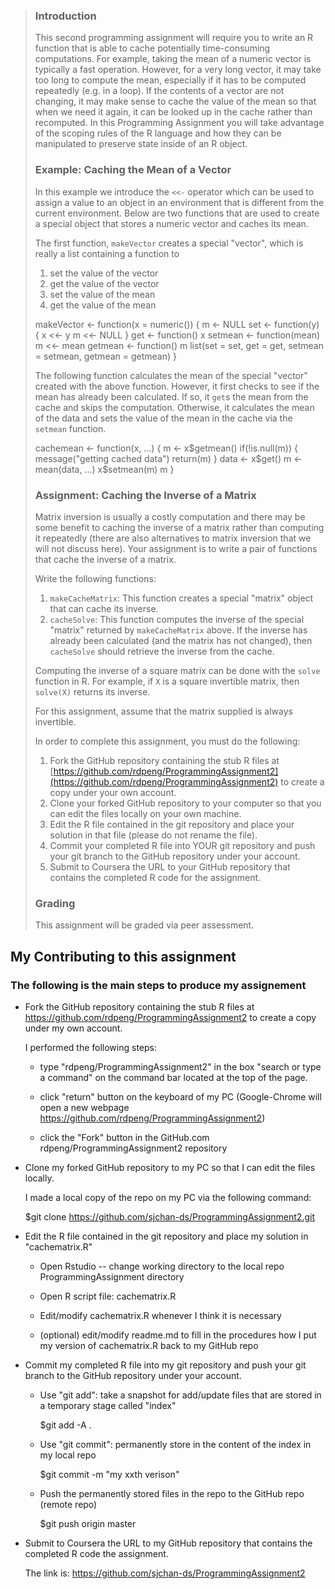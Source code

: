 >### Introduction
>
>This second programming assignment will require you to write an R
>function that is able to cache potentially time-consuming computations.
>For example, taking the mean of a numeric vector is typically a fast
>operation. However, for a very long vector, it may take too long to
>compute the mean, especially if it has to be computed repeatedly (e.g.
>in a loop). If the contents of a vector are not changing, it may make
>sense to cache the value of the mean so that when we need it again, it
>can be looked up in the cache rather than recomputed. In this
>Programming Assignment you will take advantage of the scoping rules of
>the R language and how they can be manipulated to preserve state inside
>of an R object.
>
>### Example: Caching the Mean of a Vector
>
>In this example we introduce the `<<-` operator which can be used to
>assign a value to an object in an environment that is different from the
>current environment. Below are two functions that are used to create a
>special object that stores a numeric vector and caches its mean.
>
>The first function, `makeVector` creates a special "vector", which is
>really a list containing a function to
>
>1.  set the value of the vector
>2.  get the value of the vector
>3.  set the value of the mean
>4.  get the value of the mean
>
> <!-- -->
>
>    makeVector <- function(x = numeric()) {
>            m <- NULL
>            set <- function(y) {
>                    x <<- y
>                    m <<- NULL
>            }
>            get <- function() x
>            setmean <- function(mean) m <<- mean
>            getmean <- function() m
>            list(set = set, get = get,
>                 setmean = setmean,
>                 getmean = getmean)
>    }
>
>The following function calculates the mean of the special "vector"
>created with the above function. However, it first checks to see if the
>mean has already been calculated. If so, it `get`s the mean from the
>cache and skips the computation. Otherwise, it calculates the mean of
>the data and sets the value of the mean in the cache via the `setmean`
>function.
>
>    cachemean <- function(x, ...) {
>            m <- x$getmean()
>            if(!is.null(m)) {
>                    message("getting cached data")
>                    return(m)
>            }
>            data <- x$get()
>            m <- mean(data, ...)
>            x$setmean(m)
>            m
>    }
>
>### Assignment: Caching the Inverse of a Matrix
>
>Matrix inversion is usually a costly computation and there may be some
>benefit to caching the inverse of a matrix rather than computing it
>repeatedly (there are also alternatives to matrix inversion that we will
>not discuss here). Your assignment is to write a pair of functions that
>cache the inverse of a matrix.
>
>Write the following functions:
>
>1.  `makeCacheMatrix`: This function creates a special "matrix" object
>    that can cache its inverse.
>2.  `cacheSolve`: This function computes the inverse of the special
>    "matrix" returned by `makeCacheMatrix` above. If the inverse has
>    already been calculated (and the matrix has not changed), then
>    `cacheSolve` should retrieve the inverse from the cache.
>
>Computing the inverse of a square matrix can be done with the `solve`
>function in R. For example, if `X` is a square invertible matrix, then
>`solve(X)` returns its inverse.
>
>For this assignment, assume that the matrix supplied is always
>invertible.
>
>In order to complete this assignment, you must do the following:
>
>1.  Fork the GitHub repository containing the stub R files at
>    [https://github.com/rdpeng/ProgrammingAssignment2](https://github.com/rdpeng/ProgrammingAssignment2)
>    to create a copy under your own account.
>2.  Clone your forked GitHub repository to your computer so that you can
>    edit the files locally on your own machine.
>3.  Edit the R file contained in the git repository and place your
>    solution in that file (please do not rename the file).
>4.  Commit your completed R file into YOUR git repository and push your
>    git branch to the GitHub repository under your account.
>5.  Submit to Coursera the URL to your GitHub repository that contains
>    the completed R code for the assignment.
>
>### Grading
>
>This assignment will be graded via peer assessment.
>

## My Contributing to this assignment

### The following is the main steps to produce my assignement

* Fork the GitHub repository containing the stub R files at
   https://github.com/rdpeng/ProgrammingAssignment2 to create a copy under my own account.
  
   I performed the following steps:
   
   + type "rdpeng/ProgrammingAssignment2" in the box "search or type a command" on the 
     command bar located at the top of the page.
   
   + click "return" button on the keyboard of my PC
     (Google-Chrome will open a new webpage https://github.com/rdpeng/ProgrammingAssignment2)
     
   + click the "Fork" button in the GitHub.com rdpeng/ProgrammingAssignment2 repository
  

*  Clone my forked GitHub repository to my PC so that I can edit the files locally.

   I made a local copy of the repo on my PC via the following command: 
  
     $git clone https://github.com/sjchan-ds/ProgrammingAssignment2.git
     

* Edit the R file contained in the git repository and place my solution in  "cachematrix.R"

  + Open Rstudio -- change working directory to the local repo ProgrammingAssignment directory
 
  + Open R script file: cachematrix.R
 
  + Edit/modify cachematrix.R  whenever I think it is necessary
 
  + (optional) edit/modify readme.md to fill in the procedures how I put my version of 
   cachematrix.R back to my GitHub repo
 

* Commit my completed R file into my git repository and push your git branch to 
the GitHub repository under your account.

   + Use "git add": take a snapshot for add/update files that are stored in a temporary stage 
   called "index"
   
     $git add -A . 
     
   + Use "git commit": permanently store in the content of the index in my local repo
 
     $git commit -m "my xxth verison"   
   
   + Push the permanently stored files in the repo to the GitHub repo (remote repo)
 
     $git push origin master
     

* Submit to Coursera the URL to my GitHub repository that contains the completed R code 
   the assignment.
                   

  The  link is:
  https://github.com/sjchan-ds/ProgrammingAssignment2



